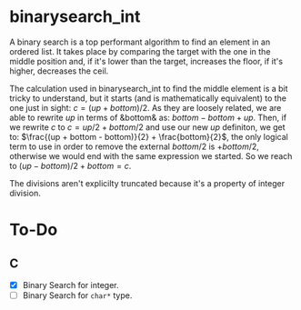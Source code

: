 # binarysearch_int

A binary search is a top performant algorithm to find an element in an ordered list. It takes place by comparing the target with the one in the middle position and, if it's lower than the target, increases the floor, if it's higher, decreases the ceil.

The calculation used in binarysearch_int to find the middle element is a bit tricky to understand, but it starts (and is mathematically equivalent) to the one just in sight: $c = (up + bottom)/2$. As they are loosely related, we are able to rewrite $up$ in terms of &bottom& as: $bottom - bottom + up$. Then, if we rewrite $c$ to $c = up/2 + bottom/2$ and use our new $up$ definiton, we get to: $\frac{(up + bottom - bottom)}{2} + \frac{bottom}{2}$, the only logical term to use in order to remove the external $bottom/2$ is $+bottom/2$, otherwise we would end with the same expression we started. So we reach to $(up-bottom)/2 + bottom = c$.

The divisions aren't explicilty truncated because it's a property of integer division.

# To-Do
## C
- [X] Binary Search for integer.
- [ ] Binary Search for ``char*`` type.